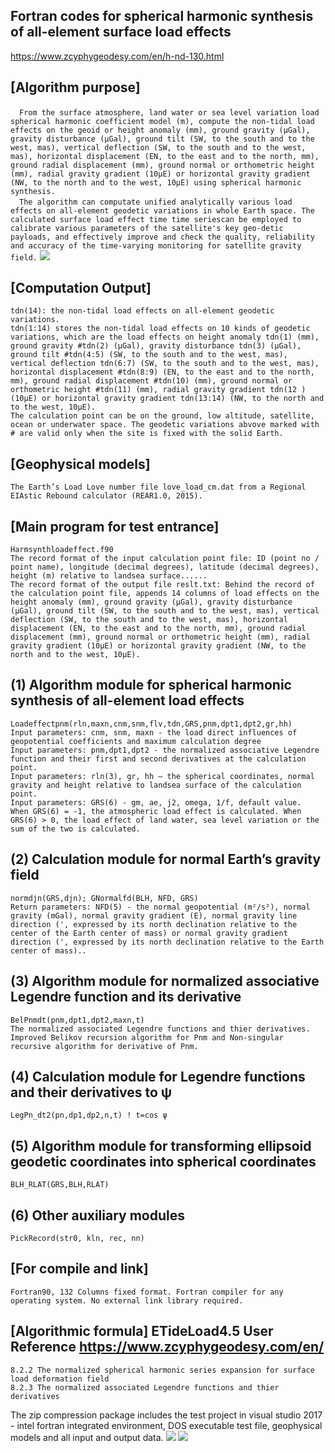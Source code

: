 ## Fortran codes for spherical harmonic synthesis of all-element surface load effects
https://www.zcyphygeodesy.com/en/h-nd-130.html
## [Algorithm purpose]
&emsp;```From the surface atmosphere, land water or sea level variation load spherical harmonic coefficient model (m), compute the non-tidal load effects on the geoid or height anomaly (mm), ground gravity (μGal), gravity disturbance (μGal), ground tilt (SW, to the south and to the west, mas), vertical deflection (SW, to the south and to the west, mas), horizontal displacement (EN, to the east and to the north, mm), ground radial displacement (mm), ground normal or orthometric height (mm), radial gravity gradient (10μE) or horizontal gravity gradient (NW, to the north and to the west, 10μE) using spherical harmonic synthesis.```  
&emsp;```The algorithm can computate unified analytically various load effects on all-element geodetic variations in whole Earth space. The calculated surface load effect time time seriescan be employed to calibrate various parameters of the satellite's key geo-detic payloads, and effectively improve and check the quality, reliability and accuracy of the time-varying monitoring for satellite gravity field.```
![](https://24192633.s21i.faiusr.com/2/ABUIABACGAAgs7bQuQYort-bsQUwlg44ugk.jpg)
## [Computation Output]
    tdn(14): the non-tidal load effects on all-element geodetic variations.
    tdn(1:14) stores the non-tidal load effects on 10 kinds of geodetic variations, which are the load effects on height anomaly tdn(1) (mm), ground gravity #tdn(2) (μGal), gravity disturbance tdn(3) (μGal), ground tilt #tdn(4:5) (SW, to the south and to the west, mas), vertical deflection tdn(6:7) (SW, to the south and to the west, mas), horizontal displacement #tdn(8:9) (EN, to the east and to the north, mm), ground radial displacement #tdn(10) (mm), ground normal or orthometric height #tdn(11) (mm), radial gravity gradient tdn(12 )(10μE) or horizontal gravity gradient tdn(13:14) (NW, to the north and to the west, 10μE).
    The calculation point can be on the ground, low altitude, satellite, ocean or underwater space. The geodetic variations abvove marked with # are valid only when the site is fixed with the solid Earth.
## [Geophysical models]
    The Earth’s Load Love number file love_load_cm.dat from a Regional EIAstic Rebound calculator (REAR1.0, 2015).
## [Main program for test entrance]
    Harmsynthloadeffect.f90
    The record format of the input calculation point file: ID (point no / point name), longitude (decimal degrees), latitude (decimal degrees), height (m) relative to landsea surface......
    The record format of the output file reslt.txt: Behind the record of the calculation point file, appends 14 columns of load effects on the height anomaly (mm), ground gravity (μGal), gravity disturbance (μGal), ground tilt (SW, to the south and to the west, mas), vertical deflection (SW, to the south and to the west, mas), horizontal displacement (EN, to the east and to the north, mm), ground radial displacement (mm), ground normal or orthometric height (mm), radial gravity gradient (10μE) or horizontal gravity gradient (NW, to the north and to the west, 10μE).
## (1) Algorithm module for spherical harmonic synthesis of all-element load effects
    Loadeffectpnm(rln,maxn,cnm,snm,flv,tdn,GRS,pnm,dpt1,dpt2,gr,hh)
    Input parameters: cnm, snm, maxn - the load direct influences of geopotential coefficients and maximum calculation degree
    Input parameters: pnm,dpt1,dpt2 - the normalized associative Legendre function and their first and second derivatives at the calculation point.
    Input parameters: rln(3), gr, hh – the spherical coordinates, normal gravity and height relative to landsea surface of the calculation point.
    Input parameters: GRS(6) - gm, ae, j2, omega, 1/f, default value.
    When GRS(6) = -1, the atmospheric load effect is calculated. When GRS(6) > 0, the load effect of land water, sea level variation or the sum of the two is calculated.
## (2) Calculation module for normal Earth’s gravity field
    normdjn(GRS,djn); GNormalfd(BLH, NFD, GRS)
    Return parameters: NFD(5) - the normal geopotential (m²/s²), normal gravity (mGal), normal gravity gradient (E), normal gravity line direction (', expressed by its north declination relative to the center of the Earth center of mass) or normal gravity gradient direction (', expressed by its north declination relative to the Earth center of mass)..
## (3) Algorithm module for normalized associative Legendre function and its derivative
    BelPnmdt(pnm,dpt1,dpt2,maxn,t)
    The normalized associated Legendre functions and thier derivatives. Improved Belikov recursion algorithm for Pnm and Non-singular recursive algorithm for derivative of Pnm.
## (4) Calculation module for Legendre functions and their derivatives to ψ
    LegPn_dt2(pn,dp1,dp2,n,t) ! t=cos ψ
## (5) Algorithm module for transforming ellipsoid geodetic coordinates into spherical coordinates
    BLH_RLAT(GRS,BLH,RLAT)
## (6) Other auxiliary modules
    PickRecord(str0, kln, rec, nn)
## [For compile and link]
    Fortran90, 132 Columns fixed format. Fortran compiler for any operating system. No external link library required.
## [Algorithmic formula] ETideLoad4.5 User Reference https://www.zcyphygeodesy.com/en/
    8.2.2 The normalized spherical harmonic series expansion for surface load deformation field
    8.2.3 The normalized associated Legendre functions and thier derivatives
The zip compression package includes the test project in visual studio 2017 - intel fortran integrated environment, DOS executable test file, geophysical models and all input and output data.
![](https://24192633.s21i.faiusr.com/2/ABUIABACGAAgtLbQuQYo7KXfvAIwlg44ugk.jpg)
![](https://24192633.s21i.faiusr.com/2/ABUIABACGAAgtLbQuQYo0tbSrQcwlg44ugk.jpg)
